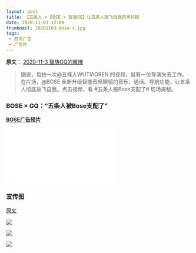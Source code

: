 ```yaml
---
layout: post
title: 【五条人 × BOSE × 智族GQ】让五条人放飞自我的黑科技
date: 2020-11-03 12:00
thumbnail: 20201103-bose-s.jpg
tags:
 - 商务广告
 - 广告片
---
```


**原文**： [2020-11-3 智族GQ的微博](https://weibo.com/1667999147/JsaMyrCer)  

> 据说，每拍一次@五條人WUTIAOREN 的视频，就有一位导演失去工作。在片场，@BOSE 全新升级智能音频眼镜的音乐、通话、导航功能，让五条人彻底放飞自我。点击视频，看 #五条人被Bose支配了# 现场揭秘。 


### BOSE × GQ：“五条人被Bose支配了”

[**BOSE广告短片**](https://www.bilibili.com/video/BV1Hr4y1c7k4)
<div class="iframe-container"><iframe class="responsive-iframe" src="//player.bilibili.com/player.html?aid=755452347&bvid=BV1Hr4y1c7k4&cid=262065276&page=1" frameborder="no" allowfullscreen="true"></iframe></div>

### 宣传图

[原文](https://weibo.com/1667999147/Js3Iatxt6)

![](https://wx1.sinaimg.cn/mw1024/636ba5ably1gkaui9ztr4j21hc0u0h0e.jpg)

![](https://wx3.sinaimg.cn/mw1024/636ba5ably1gkauia03zvj21hc0u0alo.jpg)

![](https://wx3.sinaimg.cn/mw1024/636ba5ably1gkauia1xa4j21hc0u0k7s.jpg)




